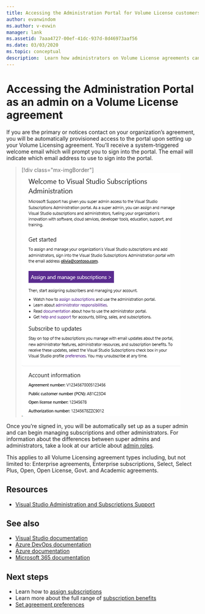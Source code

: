 ```yaml
---
title: Accessing the Administration Portal for Volume License customers | Microsoft Docs
author: evanwindom
ms.author: v-evwin
manager: lank
ms.assetid: 7aaa4727-00ef-41dc-937d-8d46973aaf56
ms.date: 03/03/2020
ms.topic: conceptual
description:  Learn how administrators on Volume License agreements can access the Visual Studio subscriptions Administration Portal
---
```


# Accessing the Administration Portal as an admin on a Volume License agreement

If you are the primary or notices contact on your organization’s agreement, you will be automatically provisioned access to the portal upon setting up your Volume Licensing agreement. You’ll receive a system-triggered welcome email which will prompt you to sign into the portal. The email will indicate which email address to use to sign into the portal. 

   > [!div class="mx-imgBorder"]
   > ![Volume License admin notification](_img/volume-license/super-admin-notice-2020.png)

Once you’re signed in, you will be automatically set up as a super admin and can begin managing subscriptions and other administrators. For information about the differences between super admins and administrators, take a look at our article about [admin roles](admin-roles.md).

This applies to all Volume Licensing agreement types including, but not limited to: Enterprise agreements, Enterprise subscriptions, Select, Select Plus, Open, Open License, Govt. and Academic agreements. 

## Resources
- [Visual Studio Administration and Subscriptions Support](https://visualstudio.microsoft.com/support/support-overview-vs)

## See also
- [Visual Studio documentation](/visualstudio/)
- [Azure DevOps documentation](/azure/devops/)
- [Azure documentation](/azure/)
- [Microsoft 365 documentation](/microsoft-365/)

## Next steps
- Learn how to [assign subscriptions](assign-license.md)
- Learn more about the full range of [subscription benefits](https://visualstudio.microsoft.com/vs/benefits/)
- [Set agreement preferences](admin-prefs.md)